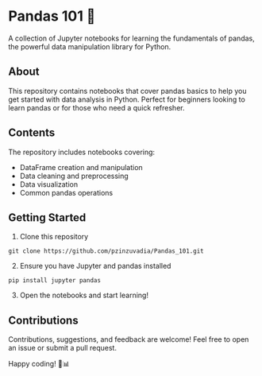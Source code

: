 # Pandas 101 🐼

A collection of Jupyter notebooks for learning the fundamentals of pandas, the powerful data manipulation library for Python.

## About

This repository contains notebooks that cover pandas basics to help you get started with data analysis in Python. Perfect for beginners looking to learn pandas or for those who need a quick refresher.

## Contents

The repository includes notebooks covering:
- DataFrame creation and manipulation
- Data cleaning and preprocessing
- Data visualization
- Common pandas operations

## Getting Started

1. Clone this repository
```
git clone https://github.com/pzinzuvadia/Pandas_101.git
```

2. Ensure you have Jupyter and pandas installed
```
pip install jupyter pandas
```

3. Open the notebooks and start learning!

## Contributions

Contributions, suggestions, and feedback are welcome! Feel free to open an issue or submit a pull request.

Happy coding! 🐍📊
